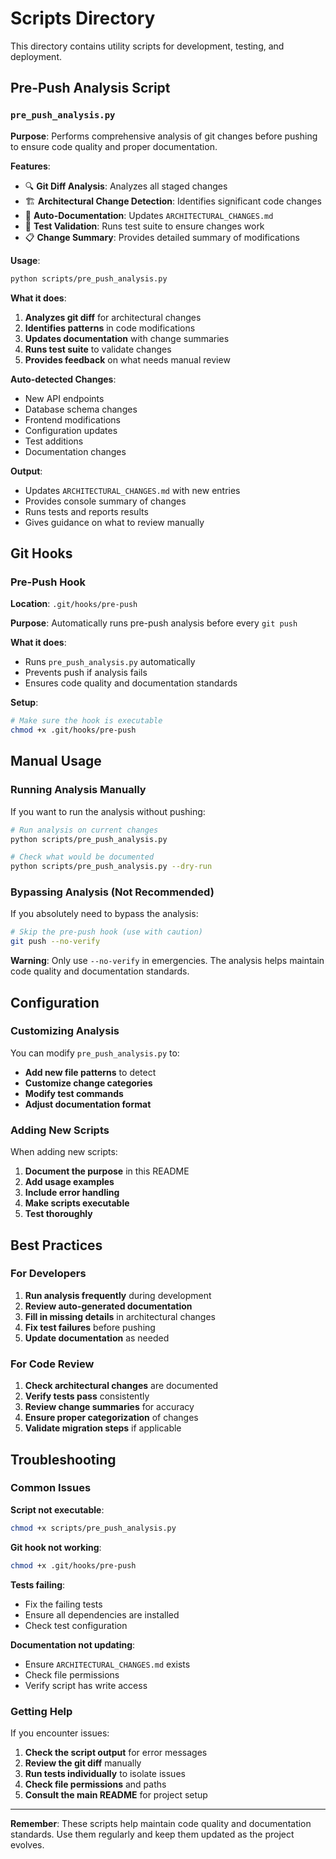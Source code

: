 # Scripts Directory

This directory contains utility scripts for development, testing, and deployment.

## Pre-Push Analysis Script

### `pre_push_analysis.py`

**Purpose**: Performs comprehensive analysis of git changes before pushing to ensure code quality and proper documentation.

**Features**:
- 🔍 **Git Diff Analysis**: Analyzes all staged changes
- 🏗️ **Architectural Change Detection**: Identifies significant code changes
- 📝 **Auto-Documentation**: Updates `ARCHITECTURAL_CHANGES.md`
- 🧪 **Test Validation**: Runs test suite to ensure changes work
- 📋 **Change Summary**: Provides detailed summary of modifications

**Usage**:
```bash
python scripts/pre_push_analysis.py
```

**What it does**:
1. **Analyzes git diff** for architectural changes
2. **Identifies patterns** in code modifications
3. **Updates documentation** with change summaries
4. **Runs test suite** to validate changes
5. **Provides feedback** on what needs manual review

**Auto-detected Changes**:
- New API endpoints
- Database schema changes
- Frontend modifications
- Configuration updates
- Test additions
- Documentation changes

**Output**:
- Updates `ARCHITECTURAL_CHANGES.md` with new entries
- Provides console summary of changes
- Runs tests and reports results
- Gives guidance on what to review manually

## Git Hooks

### Pre-Push Hook

**Location**: `.git/hooks/pre-push`

**Purpose**: Automatically runs pre-push analysis before every `git push`

**What it does**:
- Runs `pre_push_analysis.py` automatically
- Prevents push if analysis fails
- Ensures code quality and documentation standards

**Setup**:
```bash
# Make sure the hook is executable
chmod +x .git/hooks/pre-push
```

## Manual Usage

### Running Analysis Manually

If you want to run the analysis without pushing:

```bash
# Run analysis on current changes
python scripts/pre_push_analysis.py

# Check what would be documented
python scripts/pre_push_analysis.py --dry-run
```

### Bypassing Analysis (Not Recommended)

If you absolutely need to bypass the analysis:

```bash
# Skip the pre-push hook (use with caution)
git push --no-verify
```

**Warning**: Only use `--no-verify` in emergencies. The analysis helps maintain code quality and documentation standards.

## Configuration

### Customizing Analysis

You can modify `pre_push_analysis.py` to:

- **Add new file patterns** to detect
- **Customize change categories**
- **Modify test commands**
- **Adjust documentation format**

### Adding New Scripts

When adding new scripts:

1. **Document the purpose** in this README
2. **Add usage examples**
3. **Include error handling**
4. **Make scripts executable**
5. **Test thoroughly**

## Best Practices

### For Developers

1. **Run analysis frequently** during development
2. **Review auto-generated documentation**
3. **Fill in missing details** in architectural changes
4. **Fix test failures** before pushing
5. **Update documentation** as needed

### For Code Review

1. **Check architectural changes** are documented
2. **Verify tests pass** consistently
3. **Review change summaries** for accuracy
4. **Ensure proper categorization** of changes
5. **Validate migration steps** if applicable

## Troubleshooting

### Common Issues

**Script not executable**:
```bash
chmod +x scripts/pre_push_analysis.py
```

**Git hook not working**:
```bash
chmod +x .git/hooks/pre-push
```

**Tests failing**:
- Fix the failing tests
- Ensure all dependencies are installed
- Check test configuration

**Documentation not updating**:
- Ensure `ARCHITECTURAL_CHANGES.md` exists
- Check file permissions
- Verify script has write access

### Getting Help

If you encounter issues:

1. **Check the script output** for error messages
2. **Review the git diff** manually
3. **Run tests individually** to isolate issues
4. **Check file permissions** and paths
5. **Consult the main README** for project setup

---

**Remember**: These scripts help maintain code quality and documentation standards. Use them regularly and keep them updated as the project evolves.
